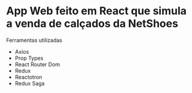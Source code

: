 # App Web feito em React que simula a venda de calçados da NetShoes

Ferramentas utilizadas

- Axios
- Prop Types
- React Router Dom
- Redux
- Reactotron
- Redux Saga
